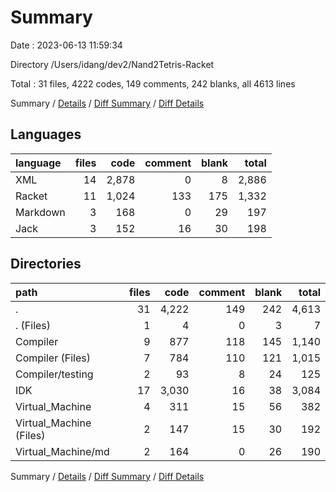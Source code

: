 # Summary

Date : 2023-06-13 11:59:34

Directory /Users/idang/dev2/Nand2Tetris-Racket

Total : 31 files,  4222 codes, 149 comments, 242 blanks, all 4613 lines

Summary / [Details](details.md) / [Diff Summary](diff.md) / [Diff Details](diff-details.md)

## Languages
| language | files | code | comment | blank | total |
| :--- | ---: | ---: | ---: | ---: | ---: |
| XML | 14 | 2,878 | 0 | 8 | 2,886 |
| Racket | 11 | 1,024 | 133 | 175 | 1,332 |
| Markdown | 3 | 168 | 0 | 29 | 197 |
| Jack | 3 | 152 | 16 | 30 | 198 |

## Directories
| path | files | code | comment | blank | total |
| :--- | ---: | ---: | ---: | ---: | ---: |
| . | 31 | 4,222 | 149 | 242 | 4,613 |
| . (Files) | 1 | 4 | 0 | 3 | 7 |
| Compiler | 9 | 877 | 118 | 145 | 1,140 |
| Compiler (Files) | 7 | 784 | 110 | 121 | 1,015 |
| Compiler/testing | 2 | 93 | 8 | 24 | 125 |
| IDK | 17 | 3,030 | 16 | 38 | 3,084 |
| Virtual_Machine | 4 | 311 | 15 | 56 | 382 |
| Virtual_Machine (Files) | 2 | 147 | 15 | 30 | 192 |
| Virtual_Machine/md | 2 | 164 | 0 | 26 | 190 |

Summary / [Details](details.md) / [Diff Summary](diff.md) / [Diff Details](diff-details.md)